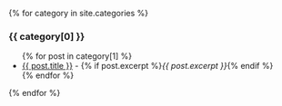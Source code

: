 {% for category in site.categories %}
  <h3>{{ category[0] }}</h3>
  <ul>
    {% for post in category[1] %}
      <li><a href="{{ post.url }}">{{ post.title }}</a> - {% if post.excerpt %}<i>{{ post.excerpt }}</i>{% endif %}</li>
    {% endfor %}
  </ul>
{% endfor %}
